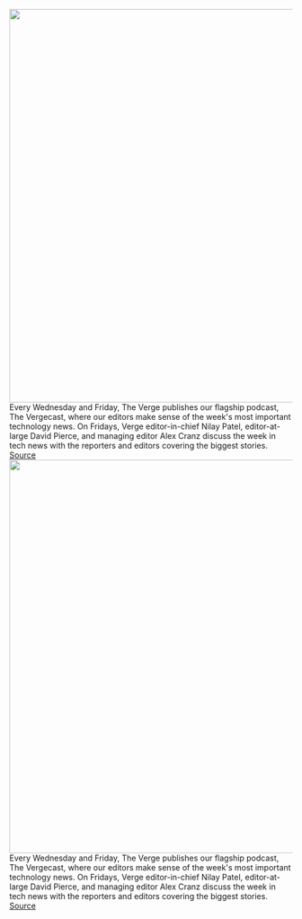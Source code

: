 <img src='https://cdn.vox-cdn.com/thumbor/KZkKoauOchHmNuFzuVdnh-7_MmY=/0x0:3000x2000/1200x800/filters:focal(1260x760:1740x1240)/cdn.vox-cdn.com/uploads/chorus_image/image/71236436/DSC03332_fold_4.0.jpg' width='700px' /><br/>
Every Wednesday and Friday, The Verge publishes our flagship podcast, The Vergecast, where our editors make sense of the week's most important technology news. On Fridays, Verge editor-in-chief Nilay Patel, editor-at-large David Pierce, and managing editor Alex Cranz discuss the week in tech news with the reporters and editors covering the biggest stories.
<a href='https://www.theverge.com/2022/8/12/23302109/samsung-galaxy-unpacked-z-fold-4-flip-disney-plus-streaming-podcast-vergecast'> Source <a/><img src='https://cdn.vox-cdn.com/thumbor/KZkKoauOchHmNuFzuVdnh-7_MmY=/0x0:3000x2000/1200x800/filters:focal(1260x760:1740x1240)/cdn.vox-cdn.com/uploads/chorus_image/image/71236436/DSC03332_fold_4.0.jpg' width='700px' /><br/>
Every Wednesday and Friday, The Verge publishes our flagship podcast, The Vergecast, where our editors make sense of the week's most important technology news. On Fridays, Verge editor-in-chief Nilay Patel, editor-at-large David Pierce, and managing editor Alex Cranz discuss the week in tech news with the reporters and editors covering the biggest stories.
<a href='https://www.theverge.com/2022/8/12/23302109/samsung-galaxy-unpacked-z-fold-4-flip-disney-plus-streaming-podcast-vergecast'> Source <a/>